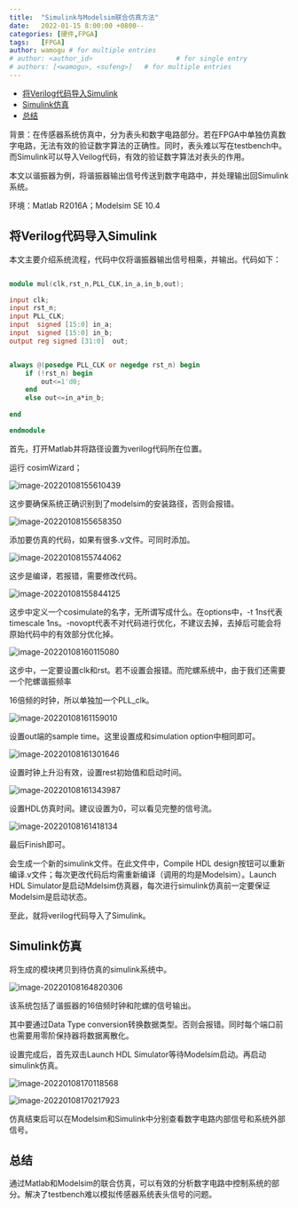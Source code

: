 ```yaml
---
title:  "Simulink与Modelsim联合仿真方法"
date:   2022-01-15 8:00:00 +0800--
categories: [硬件,FPGA]
tags:   [FPGA]
author: wamogu # for multiple entries
# author: <author_id>                     # for single entry
# authors: [<wamogu>, <sufeng>]   # for multiple entries
---
```


- [将Verilog代码导入Simulink](#将verilog代码导入simulink)
- [Simulink仿真](#simulink仿真)
- [总结](#总结)


背景：在传感器系统仿真中，分为表头和数字电路部分。若在FPGA中单独仿真数字电路，无法有效的验证数字算法的正确性。同时，表头难以写在testbench中。而Simulink可以导入Veilog代码，有效的验证数字算法对表头的作用。

本文以谐振器为例，将谐振器输出信号传送到数字电路中，并处理输出回Simulink系统。

环境：Matlab R2016A；Modelsim SE 10.4

## 将Verilog代码导入Simulink

本文主要介绍系统流程，代码中仅将谐振器输出信号相乘，并输出。代码如下：

```verilog

module mul(clk,rst_n,PLL_CLK,in_a,in_b,out);

input clk;
input rst_n;
input PLL_CLK;
input  signed [15:0] in_a;
input  signed [15:0] in_b;
output reg signed [31:0]  out;


always @(posedge PLL_CLK or negedge rst_n) begin
	if (!rst_n) begin
		out<=1'd0;
	end
	else out<=in_a*in_b;
	
end

endmodule

```

首先，打开Matlab并将路径设置为verilog代码所在位置。

运行 cosimWizard；

![image-20220108155610439](/2022-01-15-matlab与modelsim联合仿真/matlab%E4%B8%8Emodelsim%E8%81%94%E5%90%88%E4%BB%BF%E7%9C%9F-20220206-040956.png)

这步要确保系统正确识别到了modelsim的安装路径，否则会报错。

![image-20220108155658350](/2022-01-15-matlab与modelsim联合仿真/matlab%E4%B8%8Emodelsim%E8%81%94%E5%90%88%E4%BB%BF%E7%9C%9F-20220206-041008.png)

添加要仿真的代码，如果有很多.v文件。可同时添加。

![image-20220108155744062](/2022-01-15-matlab与modelsim联合仿真/matlab%E4%B8%8Emodelsim%E8%81%94%E5%90%88%E4%BB%BF%E7%9C%9F-20220206-041010.png)

这步是编译，若报错，需要修改代码。

![image-20220108155844125](/2022-01-15-matlab与modelsim联合仿真/matlab%E4%B8%8Emodelsim%E8%81%94%E5%90%88%E4%BB%BF%E7%9C%9F-20220206-041012.png)

这步中定义一个cosimulate的名字，无所谓写成什么。在options中，-t 1ns代表timescale 1ns。-novopt代表不对代码进行优化，不建议去掉，去掉后可能会将原始代码中的有效部分优化掉。

![image-20220108160115080](/2022-01-15-matlab与modelsim联合仿真/matlab%E4%B8%8Emodelsim%E8%81%94%E5%90%88%E4%BB%BF%E7%9C%9F-20220206-041015.png)

这步中，一定要设置clk和rst。若不设置会报错。而陀螺系统中，由于我们还需要一个陀螺谐振频率

16倍频的时钟，所以单独加一个PLL_clk。

![image-20220108161159010](/2022-01-15-matlab与modelsim联合仿真/matlab%E4%B8%8Emodelsim%E8%81%94%E5%90%88%E4%BB%BF%E7%9C%9F-20220206-041017.png)

设置out端的sample time。这里设置成和simulation option中相同即可。

![image-20220108161301646](/2022-01-15-matlab与modelsim联合仿真/matlab%E4%B8%8Emodelsim%E8%81%94%E5%90%88%E4%BB%BF%E7%9C%9F-20220206-041020.png)

设置时钟上升沿有效，设置rest初始值和启动时间。

![image-20220108161343987](/2022-01-15-matlab与modelsim联合仿真/matlab%E4%B8%8Emodelsim%E8%81%94%E5%90%88%E4%BB%BF%E7%9C%9F-20220206-041023.png)

设置HDL仿真时间。建议设置为0，可以看见完整的信号流。

![image-20220108161418134](/2022-01-15-matlab与modelsim联合仿真/matlab%E4%B8%8Emodelsim%E8%81%94%E5%90%88%E4%BB%BF%E7%9C%9F-20220206-041026.png)

最后Finish即可。

会生成一个新的simulink文件。在此文件中，Compile HDL design按钮可以重新编译.v文件；每次更改代码后均需重新编译（调用的均是Modelsim）。Launch HDL Simulator是启动Mdelsim仿真器，每次进行simulink仿真前一定要保证Modelsim是启动状态。

至此，就将verilog代码导入了Simulink。

## Simulink仿真

将生成的模块拷贝到待仿真的simulink系统中。 

![image-20220108164820306](/2022-01-15-matlab与modelsim联合仿真/matlab%E4%B8%8Emodelsim%E8%81%94%E5%90%88%E4%BB%BF%E7%9C%9F-20220206-041028.png)

该系统包括了谐振器的16倍频时钟和陀螺的信号输出。

其中要通过Data Type conversion转换数据类型。否则会报错。同时每个端口前也需要用零阶保持器将数据离散化。

设置完成后，首先双击Launch HDL Simulator等待Modelsim启动。再启动simulink仿真。

![image-20220108170118568](/2022-01-15-matlab与modelsim联合仿真/matlab%E4%B8%8Emodelsim%E8%81%94%E5%90%88%E4%BB%BF%E7%9C%9F-20220206-041030.png)

![image-20220108170217923](/2022-01-15-matlab与modelsim联合仿真/matlab%E4%B8%8Emodelsim%E8%81%94%E5%90%88%E4%BB%BF%E7%9C%9F-20220206-041032.png)

仿真结束后可以在Modelsim和Simulink中分别查看数字电路内部信号和系统外部信号。

## 总结

通过Matlab和Modelsim的联合仿真，可以有效的分析数字电路中控制系统的部分。解决了testbench难以模拟传感器系统表头信号的问题。
